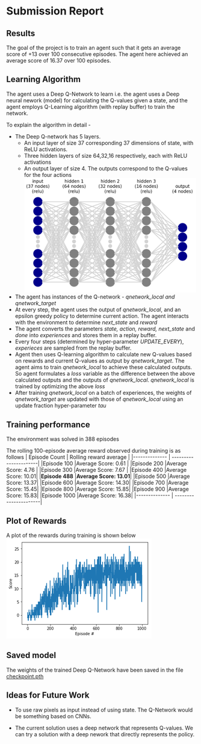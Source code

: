 # Submission Report

## Results

The goal of the project is to train an agent such that it gets an average score of +13 over 100 consecutive episodes. The agent here achieved an average score of 16.37 over 100 episodes.


## Learning Algorithm

The agent uses a Deep Q-Network to learn i.e. the agent uses a Deep neural nework (model) for calculating the Q-values given a state, and the agent employs Q-Learning algorithm (with replay buffer) to train the network.

To explain the algorithm in detail -
 * The Deep Q-network has 5 layers.
   * An input layer of size 37 corresponding 37 dimensions of state, with ReLU activations.
   * Three hidden layers of size 64,32,16 respectively, each with ReLU activations
   * An output layer of size 4. The outputs correspond to the Q-values for the four actions
   ![Q-network](my_network.png)
 * The agent has instances of the  Q-network - *qnetwork_local and qnetwork_target*
 * At every step, the agent uses the output of *qnetwork_local*, and an epsilon greedy policy to determine current action. The agent interacts with the environment to determine *next_state* and *reward*
 * The agent converts the parameters *state, action, reward, next_state* and *done* into *experiences* and stores them in a replay buffer.   
 * Every four steps (determined by hyper-parameter *UPDATE_EVERY*), *experieces* are sampled from the replay buffer. 
 * Agent then uses Q-learning algorithm to calculate new Q-values based on rewards and current Q-values as output by *qnetwork_target*. The agent aims to train *qnetwork_local* to achieve these calculated outputs. So agent formulates a *loss* variable as the difference between the above calculated outputs and the outputs of *qnetwork_local*. *qnetwork_local* is trained by optimizing the above *loss*
 * After training *qnetwork_local* on a batch of experiences, the weights of *qnetwork_target* are updated with those of *qnetwork_local* using an update fraction hyper-parameter *tau*

## Training performance

The environment was solved in 388 episodes

The rolling 100-episode average reward observed during training is as follows
| Episode Count | Rolling reward average |
|-------------- | ----------------------|
|Episode 100  |Average Score: 0.61 | 
|Episode 200  |Average Score: 4.76 |
|Episode 300  |Average Score: 7.67 |
|Episode 400  |Average Score: 10.01|
|**Episode 488** |**Average Score: 13.01**|
|Episode 500  |Average Score: 13.37|
|Episode 600  |Average Score: 14.30|
|Episode 700  |Average Score: 15.45|
|Episode 800  |Average Score: 15.85|
|Episode 900  |Average Score: 15.83|
|Episode 1000 |Average Score: 16.38|
|-------------- | ----------------------|

## Plot of Rewards

A plot of the rewards during training is shown below 
![Average reward during training](training_plot.png)

## Saved model

The weights of the trained Deep Q-Network have been saved in the file [checkpoint.pth](checkpoint.pth)

## Ideas for Future Work

* To use raw pixels as input instead of using state. The Q-Network would be something based on CNNs. 

* The current solution uses a deep network that represents Q-values. We can try a solution with a deep nework that directly represents the policy.


